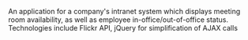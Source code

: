 An application for a company's intranet system which displays meeting room availability, as well as employee in-office/out-of-office status. 
Technologies include Flickr API, jQuery for simplification of AJAX calls